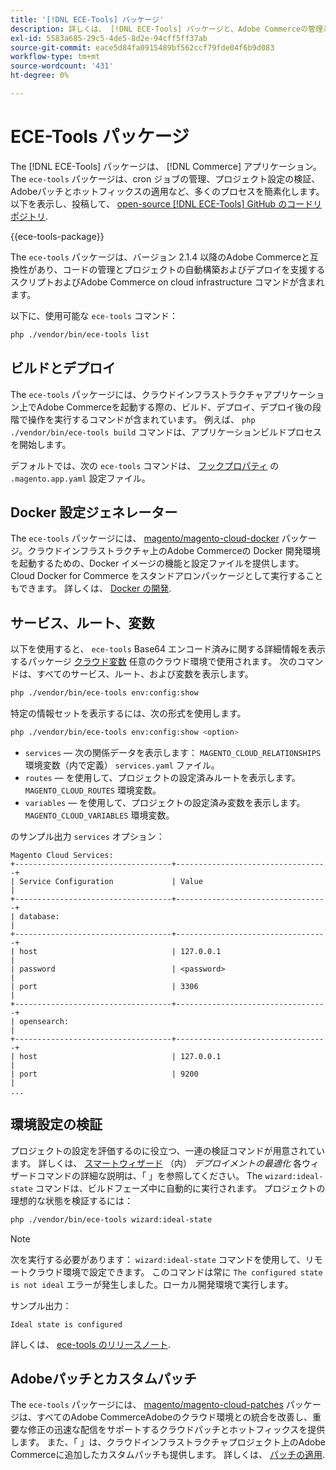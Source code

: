 ```yaml
---
title: '[!DNL ECE-Tools] パッケージ'
description: 詳しくは、 [!DNL ECE-Tools] パッケージと、Adobe Commerceの管理とデプロイに役立つ情報を提供します。
exl-id: 5583a685-29c5-4de5-8d2e-94cff5ff37ab
source-git-commit: eace5d84fa0915489bf562ccf79fde04f6b9d083
workflow-type: tm+mt
source-wordcount: '431'
ht-degree: 0%

---
```


# ECE-Tools パッケージ

The [!DNL ECE-Tools] パッケージは、 [!DNL Commerce] アプリケーション。 The `ece-tools` パッケージは、cron ジョブの管理、プロジェクト設定の検証、Adobeパッチとホットフィックスの適用など、多くのプロセスを簡素化します。 以下を表示し、投稿して、 [open-source [!DNL ECE-Tools] GitHub のコードリポジトリ][ece-repo].

{{ece-tools-package}}

The `ece-tools` パッケージは、バージョン 2.1.4 以降のAdobe Commerceと互換性があり、コードの管理とプロジェクトの自動構築およびデプロイを支援するスクリプトおよびAdobe Commerce on cloud infrastructure コマンドが含まれます。

以下に、使用可能な `ece-tools` コマンド：

```bash
php ./vendor/bin/ece-tools list
```

## ビルドとデプロイ

The `ece-tools` パッケージには、クラウドインフラストラクチャアプリケーション上でAdobe Commerceを起動する際の、ビルド、デプロイ、デプロイ後の段階で操作を実行するコマンドが含まれています。 例えば、 `php ./vendor/bin/ece-tools build` コマンドは、アプリケーションビルドプロセスを開始します。

デフォルトでは、次の `ece-tools` コマンドは、 [フックプロパティ](../application/hooks-property.md) の `.magento.app.yaml` 設定ファイル。

## Docker 設定ジェネレーター

The `ece-tools` パッケージには、 [magento/magento-cloud-docker] パッケージ。クラウドインフラストラクチャ上のAdobe Commerceの Docker 開発環境を起動するための、Docker イメージの機能と設定ファイルを提供します。 Cloud Docker for Commerce をスタンドアロンパッケージとして実行することもできます。 詳しくは、 [Docker の開発](../dev-tools/cloud-docker.md).

## サービス、ルート、変数

以下を使用すると、 `ece-tools` Base64 エンコード済みに関する詳細情報を表示するパッケージ [クラウド変数](../environment/variables-cloud.md) 任意のクラウド環境で使用されます。 次のコマンドは、すべてのサービス、ルート、および変数を表示します。

```bash
php ./vendor/bin/ece-tools env:config:show
```

特定の情報セットを表示するには、次の形式を使用します。

```bash
php ./vendor/bin/ece-tools env:config:show <option>
```

- `services` — 次の関係データを表示します： `MAGENTO_CLOUD_RELATIONSHIPS` 環境変数（内で定義） `services.yaml` ファイル。
- `routes` — を使用して、プロジェクトの設定済みルートを表示します。 `MAGENTO_CLOUD_ROUTES` 環境変数。
- `variables` — を使用して、プロジェクトの設定済み変数を表示します。 `MAGENTO_CLOUD_VARIABLES` 環境変数。

のサンプル出力 `services` オプション：

```terminal
Magento Cloud Services:
+-----------------------------------+----------------------------------+
| Service Configuration             | Value                            |
+-----------------------------------+----------------------------------+
| database:                                                            |
+-----------------------------------+----------------------------------+
| host                              | 127.0.0.1                        |
| password                          | <password>                       |
| port                              | 3306                             |
+-----------------------------------+----------------------------------+
| opensearch:                                                          |
+-----------------------------------+----------------------------------+
| host                              | 127.0.0.1                        |
| port                              | 9200                             |
...
```

## 環境設定の検証

プロジェクトの設定を評価するのに役立つ、一連の検証コマンドが用意されています。 詳しくは、 [スマートウィザード](../deploy/smart-wizards.md) （内） _デプロイメントの最適化_ 各ウィザードコマンドの詳細な説明は、「 」を参照してください。 The `wizard:ideal-state` コマンドは、ビルドフェーズ中に自動的に実行されます。 プロジェクトの理想的な状態を検証するには：

```bash
php ./vendor/bin/ece-tools wizard:ideal-state
```

>[!NOTE]
>
>次を実行する必要があります： `wizard:ideal-state` コマンドを使用して、リモートクラウド環境で設定できます。 このコマンドは常に `The configured state is not ideal` エラーが発生しました。ローカル開発環境で実行します。

サンプル出力：

```terminal
Ideal state is configured
```

詳しくは、 [ece-tools のリリースノート](../release-notes/cloud-tools-suite.md).

## Adobeパッチとカスタムパッチ

The `ece-tools` パッケージには、 [magento/magento-cloud-patches] パッケージは、すべてのAdobe CommerceAdobeのクラウド環境との統合を改善し、重要な修正の迅速な配信をサポートするクラウドパッチとホットフィックスを提供します。 また、「 」は、クラウドインフラストラクチャプロジェクト上のAdobe Commerceに追加したカスタムパッチも提供します。 詳しくは、 [パッチの適用](../development/apply-patches.md).

<!-- link definitions -->

[ece-repo]: https://github.com/magento/ece-tools
[magento/magento-cloud-docker]: https://github.com/magento/magento-cloud-docker
[magento/magento-cloud-patches]: https://github.com/magento/magento-cloud-patches
